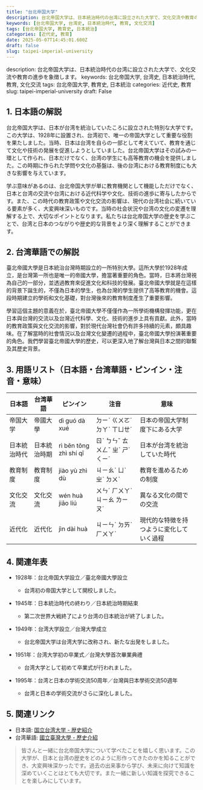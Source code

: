 ```yaml
---
title: "台北帝国大学"
description: 台北帝国大学は、日本統治時代の台湾に設立された大学で、文化交流や教育の進歩を象徴します。
keywords: [台北帝国大学, 台湾史, 日本統治時代, 教育, 文化交流]
tags: [台北帝国大学, 教育史, 日本統治]
categories: [近代史, 教育]
date: 2025-05-07T14:45:01.600Z
draft: false
slug: taipei-imperial-university
---
```


description: 台北帝国大学は、日本統治時代の台湾に設立された大学で、文化交流や教育の進歩を象徴します。
keywords: 台北帝国大学, 台湾史, 日本統治時代, 教育, 文化交流
tags: 台北帝国大学, 教育史, 日本統治
categories: 近代史, 教育
slug: taipei-imperial-university
draft: False

## 1. 日本語の解説

台北帝国大学は、日本が台湾を統治していたころに設立された特別な大学です。この大学は、1928年に設置され、台湾初で、唯一の帝国大学として重要な役割を果たしました。当時、日本は台湾を自らの一部として考えていて、教育を通じて文化や技術の発展を促進しようとしていました。台北帝国大学はその試みの一環として作られ、日本だけでなく、台湾の学生にも高等教育の機会を提供しました。この時期に作られた学問や文化の基盤は、後の台湾における教育制度にも大きな影響を与えています。

学ぶ意味があるのは、台北帝国大学が単に教育機関として機能しただけでなく、日本と台湾の交流や台湾における近代科学や文化、技術の進歩に寄与したからです。また、この時代の教育政策や文化交流の影響は、現代の台湾社会に続いている要素が多く、大変興味深いものです。当時の社会状況や台湾の文化の変遷を理解する上で、大切なポイントとなります。私たちは台北帝国大学の歴史を学ぶことで、台湾と日本のつながりや歴史的な背景をより深く理解することができます。

## 2. 台湾華語での解説  

臺北帝國大學是日本統治台灣時期設立的一所特別大學。這所大學於1928年成立，是台灣第一所也是唯一的帝國大學，擔當著重要的角色。當時，日本將台灣視為自己的一部分，並透過教育來促進文化和科技的發展。臺北帝國大學就是在這樣的背景下誕生的，不僅為日本的學生，也為台灣的學生提供了高等教育的機會。這段時期建立的學術和文化基礎，對台灣後來的教育制度產生了重要影響。

學習這個主題的意義在於，臺北帝國大學不僅僅作為一所學術機構發揮功能，更在日本與台灣的交流以及台灣近代科學、文化、技術的進步上具有貢獻。此外，當時的教育政策與文化交流的影響，對於現代台灣社會仍有許多持續的元素，頗具趣味。在了解當時的社會情況以及台灣文化變遷的過程中，臺北帝國大學扮演著重要的角色。我們學習臺北帝國大學的歷史，可以更深入地了解台灣與日本之間的聯繫及其歷史背景。

## 3. 用語リスト（日本語・台湾華語・ピンイン・注音・意味）

| 日本語       | 台湾華語            | ピンイン         | 注音       | 意味                                          |
|--------------|---------------------|------------------|------------|-----------------------------------------------|
| 帝国大学     | 帝國大學            | dì guó dà xué    | ㄉㄧˋ ㄍㄨㄛˊ ㄉㄚˋ ㄒㄩㄝˊ | 日本の帝国大学制度下にある大学                 |
| 日本統治時代 | 日本統治時期        | rì běn tǒng zhì shí qī | ㄖˋ ㄅㄣˇ ㄊㄨㄥˇ ㄓˋ ㄕˊ ㄑㄧˊ | 日本が台湾を統治していた時代                   |
| 教育制度     | 教育制度            | jiào yù zhì dù   | ㄐㄧㄠˋ ㄩˋ ㄓˋ ㄉㄨˋ     | 教育を進めるための制度                         |
| 文化交流     | 文化交流            | wén huà jiāo liú | ㄨㄣˊ ㄏㄨㄚˋ ㄐㄧㄠ ㄌㄧㄡˊ | 異なる文化の間での交流                         |
| 近代化       | 近代化              | jìn dài huà      | ㄐㄧㄣˋ ㄉㄞˋ ㄏㄨㄚˋ     | 現代的な特徴を持つように変化していく過程       |

## 4. 関連年表

- 1928年：台北帝国大学設立／臺北帝國大學設立
  - 台湾初の帝国大学として開校しました。
  
- 1945年：日本統治時代の終わり／日本統治時期結束
  - 第二次世界大戦終了により台湾の日本統治が終了しました。

- 1949年：台湾大学設立／台灣大學成立
  - 台北帝国大学は台湾大学に改称され、新たな出発をしました。

- 1951年：台湾大学初の卒業式／台灣大學首次畢業典禮
  - 台湾大学として初めて卒業式が行われました。

- 1995年：台湾と日本の学術交流50周年／台灣與日本學術交流50週年
  - 台湾と日本の学術交流がさらに深化しました。

## 5. 関連リンク  

- 日本語: [国立台湾大学 - 歴史紹介](https://japanese.ntu.edu.tw/brief/history.htm)
- 台湾華語: [國立臺灣大學 - 歷史介紹](https://www.ntu.edu.tw/about/history.html)

>皆さんと一緒に台北帝国大学について学べたことを嬉しく思います。この大学が、日本と台湾の歴史をどのように形作ってきたのかを知ることができ、大変興味深かったです。過去の出来事から学び、未来に向けて知識を深めていくことはとても大切です。また一緒に新しい知識を探究できることを楽しみにしています。